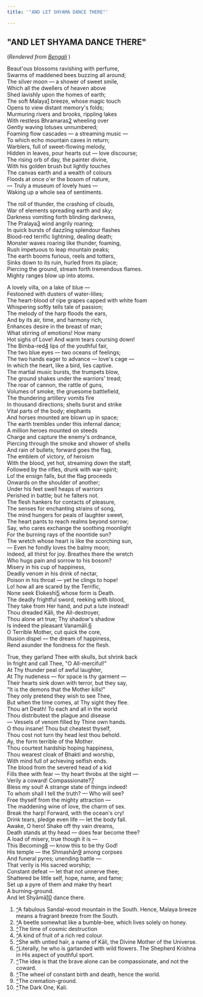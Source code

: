 ```yaml
---
title: '"AND LET SHYAMA DANCE THERE"'

---
```





  

## "AND LET SHYAMA DANCE THERE"

(*Rendered from [Bengali](6210.pdf)* )

Beaut'ous blossoms ravishing with perfume,  
Swarms of maddened bees buzzing all around;  
The silver moon — a shower of sweet smile,  
Which all the dwellers of heaven above  
Shed lavishly upon the homes of earth;  
The soft Malaya[1](#fn1) breeze, whose magic touch  
Opens to view distant memory's folds;  
Murmuring rivers and brooks, rippling lakes  
With restless Bhramaras[2](#fn2) wheeling over  
Gently waving lotuses unnumbered;  
Foaming flow cascades — a streaming music —  
To which echo mountain caves in return;  
Warblers, full of sweet-flowing melody,  
Hidden in leaves, pour hearts out — love discourse;  
The rising orb of day, the painter divine,  
With his golden brush but lightly touches  
The canvas earth and a wealth of colours  
Floods at once o'er the bosom of nature,  
— Truly a museum of lovely hues —  
Waking up a whole sea of sentiments.

The roll of thunder, the crashing of clouds,  
War of elements spreading earth and sky;  
Darkness vomiting forth blinding darkness,  
The Pralaya[3](#fn3) wind angrily roaring;  
In quick bursts of dazzling splendour flashes  
Blood-red terrific lightning, dealing death;  
Monster waves roaring like thunder, foaming,  
Rush impetuous to leap mountain peaks;  
The earth booms furious, reels and totters,  
Sinks down to its ruin, hurled from its place;  
Piercing the ground, stream forth tremendous flames.  
Mighty ranges blow up into atoms.

A lovely villa, on a lake of blue —  
Festooned with dusters of water-lilies;  
The heart-blood of ripe grapes capped with white foam  
Whispering softly tells tale of passion;  
The melody of the harp floods the ears,  
And by its air, time, and harmony rich,  
Enhances desire in the breast of man;  
What stirring of emotions! How many  
Hot sighs of Love! And warm tears coursing down!  
The Bimba-red[4](#fn4) lips of the youthful fair,  
The two blue eyes — two oceans of feelings;  
The two hands eager to advance — love's cage —  
In which the heart, like a bird, lies captive.  
The martial music bursts, the trumpets blow,  
The ground shakes under the warriors' tread;  
The roar of cannon, the rattle of guns,  
Volumes of smoke, the gruesome battlefield,  
The thundering artillery vomits fire  
In thousand directions; shells burst and strike  
Vital parts of the body; elephants  
And horses mounted are blown up in space;  
The earth trembles under this infernal dance;  
A million heroes mounted on steeds  
Charge and capture the enemy's ordnance,  
Piercing through the smoke and shower of shells  
And rain of bullets; forward goes the flag,  
The emblem of victory, of heroism  
With the blood, yet hot, streaming down the staff,  
Followed by the rifles, drunk with war-spirit;  
Lo! the ensign falls, but the flag proceeds  
Onwards on the shoulder of another;  
Under his feet swell heaps of warriors  
Perished in battle; but he falters not.  
The flesh hankers for contacts of pleasure,  
The senses for enchanting strains of song,  
The mind hungers for peals of laughter sweet,  
The heart pants to reach realms beyond sorrow;  
Say, who cares exchange the soothing moonlight  
For the burning rays of the noontide sun?  
The wretch whose heart is like the scorching sun,  
— Even he fondly loves the balmy moon;  
Indeed, all thirst for joy. Breathes there the wretch  
Who hugs pain and sorrow to his bosom?  
Misery in his cup of happiness,  
Deadly venom in his drink of nectar,  
Poison in his throat — yet he clings to hope!  
Lo! how all are scared by the Terrific,  
None seek Elokeshi[5](#fn5) whose form is Death.  
The deadly frightful sword, reeking with blood,  
They take from Her hand, and put a lute instead!  
Thou dreaded Kāli, the All-destroyer,  
Thou alone art true; Thy shadow's shadow  
Is indeed the pleasant Vanamāli.[6](#fn6)  
O Terrible Mother, cut quick the core,  
Illusion dispel — the dream of happiness,  
Rend asunder the fondness for the flesh.

   True, they garland Thee with skulls, but shrink back  
In fright and call Thee, "O All-merciful!"  
At Thy thunder peal of awful laughter,  
At Thy nudeness — for space is thy garment —  
Their hearts sink down with terror, but they say,  
"It is the demons that the Mother kills!"  
They only pretend they wish to see Thee,  
But when the time comes, at Thy sight they flee.  
Thou art Death! To each and all in the world  
Thou distributest the plague and disease  
— Vessels of venom filled by Thine own hands.  
O thou insane! Thou but cheatest thyself,  
Thou cost not turn thy head lest thou behold.  
Ay, the form terrible of the Mother.  
Thou courtest hardship hoping happiness,  
Thou wearest cloak of Bhakti and worship,  
With mind full of achieving selfish ends.  
The blood from the severed head of a kid  
Fills thee with fear — thy heart throbs at the sight —  
Verily a coward! Compassionate?[7](#fn7)  
Bless my soul! A strange state of things indeed!  
To whom shall I tell the truth? — Who will see?  
Free thyself from the mighty attraction —  
The maddening wine of love, the charm of sex.  
Break the harp! Forward, with the ocean's cry!  
Drink tears, pledge even life — let the body fall.  
Awake, O hero! Shake off thy vain dreams,  
Death stands at thy head — does fear become thee?  
A load of misery, true though it is —  
This Becoming[8](#fn8) — know this to be thy God!  
His temple — the [](#fn8)Shmashān[9](#fn9) among corpses  
And funeral pyres; unending battle —  
That verily is His sacred worship;  
Constant defeat — let that not unnerve thee;  
Shattered be little self, hope, name, and fame;  
Set up a pyre of them and make thy heart  
A burning-ground.  
       And let Shyāmā[10](#fn10) dance there.

1.  [^](#txt1)A fabulous Sandal-wood mountain in the South. Hence,
    Malaya breeze means a fragrant breeze from the South.
2.  [^](#txt2)A beetle somewhat like a bumble-bee, which lives solely on
    honey.
3.  [^](#txt3)The time of cosmic destruction
4.  [^](#txt4)A kind of fruit of a rich red colour.
5.  [^](#txt5)She with untied hair, a name of Kāli, the Divine Mother of
    the Universe.
6.  [^](#txt6)Literally, he who is garlanded with wild flowers. The
    Shepherd Krishna in His aspect of youthful sport.
7.  [^](#txt7)The idea is that the brave alone can be compassionate, and
    not the coward.
8.  [^](#txt8)The wheel of constant birth and death, hence the world.
9.  [^](#txt9)The cremation-ground.
10. [^](#txt10)The Dark One, Kali.


